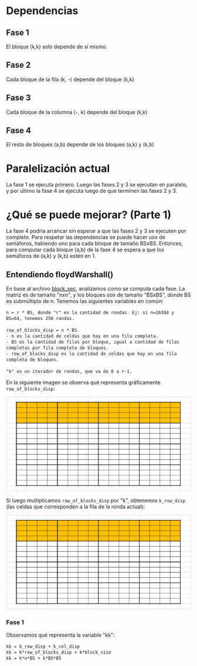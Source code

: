 # Dependencias

## Fase 1
El bloque (k,k) solo depende de sí mismo.

## Fase 2
Cada bloque de la fila (k, -) depende del bloque (k,k)

## Fase 3
Cada bloque de la columna (-, k) depende del bloque (k,k)

## Fase 4
El resto de bloques (a,b) depende de los bloques (a,k) y (k,b)


# Paralelización actual
La fase 1 se ejecuta primero. Luego las fases 2 y 3 se ejecutan en paralelo, y por último la fase 4 se ejecuta luego de que terminen las fases 2 y 3.


# ¿Qué se puede mejorar? (Parte 1)
La fase 4 podría arrancar sin esperar a que las fases 2 y 3 se ejecuten por completo. Para respetar las dependencias se puede hacer uso de semáforos, habiendo
uno para cada bloque de tamaño BSxBS. Entonces, para computar cada bloque (a,b) de la fase 4 se espera a que los semáforos de (a,k) y (k,b) estén en 1.

## Entendiendo floydWarshall()
En base al archivo [block_sec](https://github.com/ulisescosti/Tesina-FW-XeonPhiKNL/blob/master/src/floyd_versions/block_sec.c), analizamos como se computa cada fase. La matriz es de tamaño "nxn", y los bloques son de tamaño "BSxBS", donde BS es submúltiplo de n. Tenemos las siguientes variables en común:

    n = r * BS, donde "r" es la cantidad de rondas. Ej: si n=16384 y BS=64, tenemos 256 rondas.
    
    row_of_blocks_disp = n * BS
    - n es la cantidad de celdas que hay en una fila completa.
    - BS es la cantidad de filas por bloque, igual a cantidad de filas completas por fila completa de bloques.
    - row_of_blocks_disp es la cantidad de celdas que hay en una fila completa de bloques.
    
    "k" es un iterador de rondas, que va de 0 a r-1.
    
En la siguiente imagen se observa qué representa gráficamente ```row_of_blocks_disp```:

![](pps-row_of_blocks_disp.png)

Si luego multiplicamos ```row_of_blocks_disp``` por "k", obtenemos ```k_row_disp``` (las celdas que corresponden a la fila de la ronda actual):

![](pps-k_row_disp.gif)
    

### Fase 1
Observamos qué representa la variable "kk":

    kk = k_row_disp + k_col_disp
    kk = k*row_of_blocks_disp + k*block_size
    kk = k*n*BS + k*BS*BS
